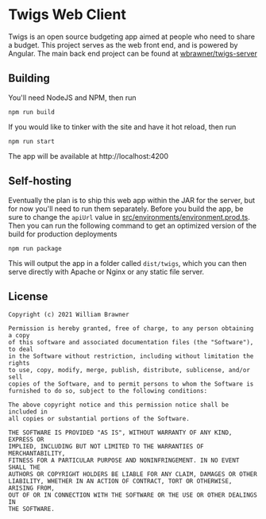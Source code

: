 # Twigs Web Client

Twigs is an open source budgeting app aimed at people who need to share a budget. This project serves as the web front end, and is powered by Angular. The main back end project can be found at [wbrawner/twigs-server](https://github.com/wbrawner/twigs-server)

## Building

You'll need NodeJS and NPM, then run

    npm run build

If you would like to tinker with the site and have it hot reload, then run

    npm run start

The app will be available at http://localhost:4200

## Self-hosting

Eventually the plan is to ship this web app within the JAR for the server, but for now you'll need to run them separately. Before you build the app, be sure to change the `apiUrl` value in [src/environments/environment.prod.ts](src/environments/environment.prod.ts). Then you can run the following command to get an optimized version of the build for production deployments

    npm run package

This will output the app in a folder called `dist/twigs`, which you can then serve directly with Apache or Nginx or any static file server.

## License

```
Copyright (c) 2021 William Brawner

Permission is hereby granted, free of charge, to any person obtaining a copy
of this software and associated documentation files (the "Software"), to deal
in the Software without restriction, including without limitation the rights
to use, copy, modify, merge, publish, distribute, sublicense, and/or sell
copies of the Software, and to permit persons to whom the Software is
furnished to do so, subject to the following conditions:

The above copyright notice and this permission notice shall be included in
all copies or substantial portions of the Software.

THE SOFTWARE IS PROVIDED "AS IS", WITHOUT WARRANTY OF ANY KIND, EXPRESS OR
IMPLIED, INCLUDING BUT NOT LIMITED TO THE WARRANTIES OF MERCHANTABILITY,
FITNESS FOR A PARTICULAR PURPOSE AND NONINFRINGEMENT. IN NO EVENT SHALL THE
AUTHORS OR COPYRIGHT HOLDERS BE LIABLE FOR ANY CLAIM, DAMAGES OR OTHER
LIABILITY, WHETHER IN AN ACTION OF CONTRACT, TORT OR OTHERWISE, ARISING FROM,
OUT OF OR IN CONNECTION WITH THE SOFTWARE OR THE USE OR OTHER DEALINGS IN
THE SOFTWARE.
```